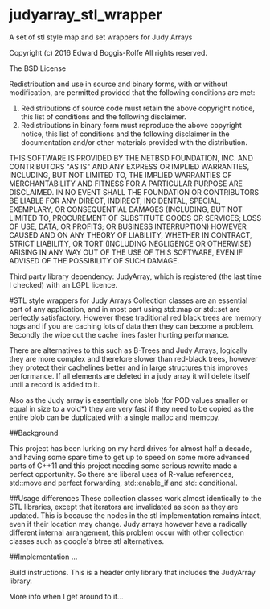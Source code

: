 # judyarray_stl_wrapper
A set of stl style map and set wrappers for Judy Arrays

Copyright (c) 2016 Edward Boggis-Rolfe
All rights reserved.

The BSD License

Redistribution and use in source and binary forms, with or without modification, are permitted provided that the following conditions are met:

1. Redistributions of source code must retain the above copyright notice, this list of conditions and the following disclaimer.
2. Redistributions in binary form must reproduce the above copyright notice, this list of conditions and the following disclaimer in the documentation and/or other materials provided with the distribution.

THIS SOFTWARE IS PROVIDED BY THE NETBSD FOUNDATION, INC. AND CONTRIBUTORS "AS IS" AND ANY EXPRESS OR IMPLIED WARRANTIES, INCLUDING, BUT NOT LIMITED TO, THE IMPLIED WARRANTIES OF MERCHANTABILITY AND FITNESS FOR A PARTICULAR PURPOSE ARE DISCLAIMED.  IN NO EVENT SHALL THE FOUNDATION OR CONTRIBUTORS BE LIABLE FOR ANY DIRECT, INDIRECT, INCIDENTAL, SPECIAL, EXEMPLARY, OR CONSEQUENTIAL DAMAGES (INCLUDING, BUT NOT LIMITED TO, PROCUREMENT OF SUBSTITUTE GOODS OR SERVICES; LOSS OF USE, DATA, OR PROFITS; OR BUSINESS INTERRUPTION) HOWEVER CAUSED AND ON ANY THEORY OF LIABILITY, WHETHER IN CONTRACT, STRICT LIABILITY, OR TORT (INCLUDING NEGLIGENCE OR OTHERWISE) ARISING IN ANY WAY OUT OF THE USE OF THIS SOFTWARE, EVEN IF ADVISED OF THE POSSIBILITY OF SUCH DAMAGE.

Third party library dependency: JudyArray, which is registered (the last time I checked) with an LGPL licence.


#STL style wrappers for Judy Arrays
Collection classes are an essential part of any application, and in most part using std::map or std::set are perfectly satisfactory.  However these traditional red black trees are memory hogs and if you are caching lots of data then they can become a problem.  Secondly the wipe out the cache lines faster hurting performance.  

There are alternatives to this such as B-Trees and Judy Arrays, logically they are more complex and therefore slower than red-black trees, however they protect their cachelines better and in large structures this improves performance.  If all elements are deleted in a judy array it will delete itself until a record is added to it.

Also as the Judy array is essentially one blob (for POD values smaller or equal in size to a void*) they are very fast if they need to be copied as the entire blob can be duplicated with a single malloc and memcpy.  

##Background

This project has been lurking on my hard drives for almost half a decade, and having some spare time to get up to speed on some more advanced parts of C++11 and this project needing some serious rewrite made a perfect opportunity.  So there are liberal uses of R-value references, std::move and perfect forwarding, std::enable_if and std::conditional.  


##Usage differences
These collection classes work almost identically to the STL libraries, except that iterators are invalidated as soon as they are updated.  This is because the nodes in the stl implementation remains intact, even if their location may change.  Judy arrays however have a radically different internal arrangement, this problem occur with other collection classes such as google's btree stl alternatives.

##Implementation
...

Build instructions.  This is a header only library that includes the JudyArray library.


More info when I get around to it...
